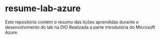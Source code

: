 # resume-lab-azure
Este repositório contém o resumo das lições aprendidas durante o desenvolvimento do lab na DIO
Realizada a parte introdutória do Microsoft Azure.
